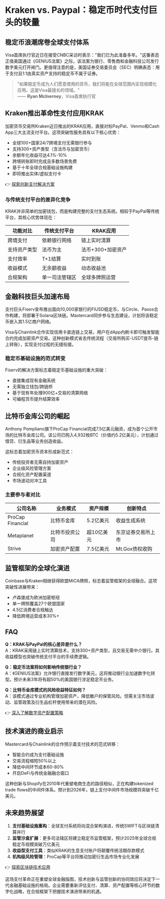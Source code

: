 # Kraken vs. Paypal：稳定币时代支付巨头的较量

## 稳定币浪潮席卷全球支付体系

Visa首席执行官近日在接受CNBC采访时表示："我们已为此准备多年。"这番表态正值美国通过《GENIUS法案》之际，该法案为银行、零售商和金融科技公司发行数字美元打开闸门。更值得注意的是，美国证券交易委员会（SEC）明确表态：用于支付且1:1由真实资产支持的稳定币不属于证券。

> "如果稳定币成为人们愿意使用的货币，我们将能在全球范围内实现规模化应用。这是Visa最擅长的领域。"  
> —— **Ryan McInerney**，Visa首席执行官

## Kraken推出革命性支付应用KRAK

加密货币交易所Kraken近日推出的KRAK应用，直接对标PayPal、Venmo和Cash App三大主流支付平台。这项突破性服务具有以下核心优势：

- 全球100+国家24/7跨境支付无需银行参与
- 支持300+资产类型（含法币与加密货币）
- 余额年化收益可达4.1%-10%
- 跨境转账即时完成且多数场景免费
- 基于十年全球合规基础设施构建
- 即将推出实体/虚拟支付卡

👉 [探索创新支付解决方案](https://bit.ly/okx_welcome)

### 与传统支付平台的差异化竞争

KRAK并非简单的加密钱包，而是构建完整的支付生态系统。相较于PayPal等传统平台，其核心优势体现在：

| 功能对比       | 传统支付平台          | KRAK应用               |
|----------------|-----------------------|------------------------|
| 跨境支付       | 依赖银行网络            | 链上实时清算            |
| 支持资产类型   | 法币为主               | 法币+300+加密资产       |
| 支付效率       | T+1结算                | 实时到账                |
| 收益模式       | 无余额收益             | 动态收益池              |
| 合规架构       | 单一司法管辖区          | 全球多牌照运营          |

## 金融科技巨头加速布局

支付巨头Fiserv宣布推出面向10,000家银行的FIUSD稳定币，与Circle、Paxos合作构建，将部署于Solana区块链。Mastercard同步参与生态建设，计划将该稳定币嵌入其1.5亿商户网络。

Visa与Chainlink合作实现信用卡直连链上交易，用户在dApp内刷卡即可触发智能合约完成加密资产交易。这种创新模式省去传统流程（交易所购买-USDT提币-链上转账），实现支付过程的无缝衔接。

### 稳定币基础设施的范式转变

Fiserv的解决方案标志着稳定币基础设施的重大突破：
- 直接集成现有金融系统
- 无需独立钱包/跨链桥
- 基于现有年处理900亿+交易的清算网络
- 可编程货币提升结算效率

## 比特币金库公司的崛起

Anthony Pompliano旗下ProCap Financial完成7.5亿美元融资，成为首个公开市场的比特币金库公司。该公司已购入4,932枚BTC（价值约5.2亿美元），计划通过借贷、衍生品等业务创造收益。

这标志着加密货币资本形成新范式：
- 传统投资者无需自持加密资产
- 企业级风险管理方案
- 合规化资产配置渠道
- 市场波动对冲工具

### 主要参与者对比

| 公司名称        | 业务模式           | 资产规模       | 创新特点                |
|----------------|--------------------|----------------|-------------------------|
| ProCap Financial| 比特币金库         | 5.2亿美元       | 收益生成系统              |
| Metaplanet     | 比特币投资公司     | 超10亿美元      | 东京证券交易所上市        |
| Strive         | 加密资产配置       | 7.5亿美元       | Mt.Gox债权收购           |

## 监管框架的全球化演进

Coinbase与Kraken相继获得欧盟MiCA牌照，标志着监管框架的全球融合。这项突破性进展带来：
- 卢森堡成为欧洲加密枢纽
- 单一牌照覆盖27个欧盟国家
- 4.5亿消费者合规触达
- 降低跨境运营成本30%+

## FAQ

**Q：KRAK与PayPal的核心差异是什么？**  
A：KRAK采用链上实时清算技术，支持300+资产类型，且交易无需中介银行。其收益模型也突破传统支付平台的手续费逻辑。

**Q：稳定币法案将如何影响传统银行业？**  
A：《GENIUS法案》允许银行直接发行数字美元，这将推动银行业加速数字化转型。预计未来3年将有超50%的美国银行涉足稳定币业务。

**Q：比特币金库模式的风险收益特征如何？**  
A：该模式通过专业机构管理加密资产，降低散户的保管风险。但需关注市场波动、监管政策及衍生品杠杆使用带来的潜在风险。

👉 [深入了解数字资产配置策略](https://bit.ly/okx_welcome)

## 技术演进的商业启示

Mastercard与Chainlink的合作预示着支付技术的范式转移：
- 智能合约成为支付基础设施
- 交易流程缩短50%以上
- 降低中间环节成本60-80%
- 开启DeFi与传统金融融合窗口

这种创新与Shopify在2010年代重塑电商生态的路径相似，正在构建tokenized trade flows的中间件体系。预计到2026年，链上支付中间件市场规模将突破千亿美元。

## 未来趋势展望

1. **支付基础设施重构**：全球支付系统将向混合架构演进，传统SWIFT与区块链清算并行
2. **监管沙盒扩展**：更多司法辖区将建立稳定币监管框架，预计2025年全球合规稳定币规模突破万亿美元
3. **收益型支付工具**：类似KRAK的生息支付账户将颠覆传统活期存款模式
4. **机构级风险管理**：ProCap等平台将推动加密衍生品市场专业化发展

👉 [探索区块链技术应用](https://bit.ly/okx_welcome)

这场支付革命正在重塑全球金融版图，技术创新与监管创新的协同效应将决定下一代金融基础设施的格局。企业需要重新评估支付、清算、资产配置等核心环节的数字化战略，在合规框架下把握技术演进带来的机遇。